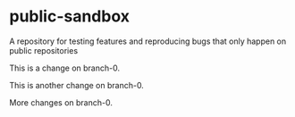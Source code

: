 # public-sandbox
A repository for testing features and reproducing bugs that only happen on public repositories

This is a change on branch-0.

This is another change on branch-0.

More changes on branch-0.
